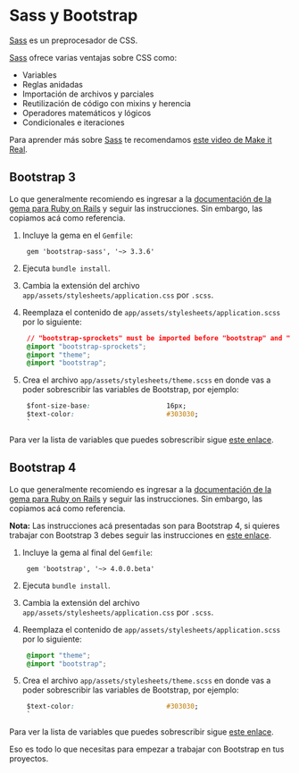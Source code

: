 # Sass y Bootstrap

[Sass](http://sass-lang.com/) es un preprocesador de CSS.

[Sass](http://sass-lang.com/) ofrece varias ventajas sobre CSS como:

* Variables
* Reglas anidadas
* Importación de archivos y parciales
* Reutilización de código con mixins y herencia
* Operadores matemáticos y lógicos
* Condicionales e iteraciones

Para aprender más sobre [Sass](http://sass-lang.com/) te recomendamos [este video de Make it Real](https://youtu.be/OaX0Jg88t8s).

## Bootstrap 3

Lo que generalmente recomiendo es ingresar a la [documentación de la gema para Ruby on Rails](https://github.com/twbs/bootstrap-sass#a-ruby-on-rails) y seguir las instrucciones. Sin embargo, las copiamos acá como referencia.

1. Incluye la gema en el `Gemfile`:

   ```text
    gem 'bootstrap-sass', '~> 3.3.6'
   ```

2. Ejecuta `bundle install`.
3. Cambia la extensión del archivo `app/assets/stylesheets/application.css` por `.scss`.
4. Reemplaza el contenido de `app/assets/stylesheets/application.scss` por lo siguiente:

   ```css
    // "bootstrap-sprockets" must be imported before "bootstrap" and "bootstrap/variables"
    @import "bootstrap-sprockets";
    @import "theme";
    @import "bootstrap";
   ```

5. Crea el archivo `app/assets/stylesheets/theme.scss` en donde vas a poder sobrescribir las variables de Bootstrap, por ejemplo:

   ```css
    $font-size-base:                   16px;
    $text-color:                       #303030;
    `
   ```

Para ver la lista de variables que puedes sobrescribir sigue [este enlace](https://github.com/twbs/bootstrap-sass/blob/master/assets/stylesheets/bootstrap/_variables.scss).

## Bootstrap 4

Lo que generalmente recomiendo es ingresar a la [documentación de la gema para Ruby on Rails](https://github.com/twbs/bootstrap-rubygem#a-ruby-on-rails) y seguir las instrucciones. Sin embargo, las copiamos acá como referencia.

**Nota:** Las instrucciones acá presentadas son para Bootstrap 4, si quieres trabajar con Bootstrap 3 debes seguir las instrucciones en [este enlace](https://github.com/twbs/bootstrap-sass#a-ruby-on-rails).

1. Incluye la gema al final del `Gemfile`:

   ```text
    gem 'bootstrap', '~> 4.0.0.beta'
   ```

2. Ejecuta `bundle install`.
3. Cambia la extensión del archivo `app/assets/stylesheets/application.css` por `.scss`.
4. Reemplaza el contenido de `app/assets/stylesheets/application.scss` por lo siguiente:

   ```css
    @import "theme";
    @import "bootstrap";
   ```

5. Crea el archivo `app/assets/stylesheets/theme.scss` en donde vas a poder sobrescribir las variables de Bootstrap, por ejemplo:

   ```css
    $text-color:                       #303030;
    `
   ```

Para ver la lista de variables que puedes sobrescribir sigue [este enlace](https://github.com/twbs/bootstrap-sass/blob/master/assets/stylesheets/bootstrap/_variables.scss).

Eso es todo lo que necesitas para empezar a trabajar con Bootstrap en tus proyectos.


